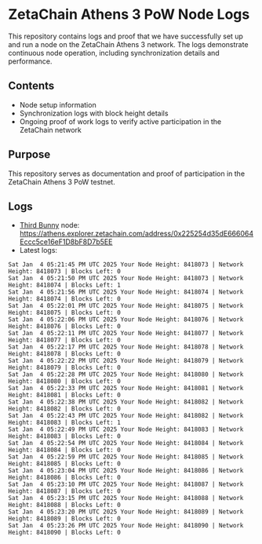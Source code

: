 # ZetaChain Athens 3 PoW Node Logs
This repository contains logs and proof that we have successfully set up and run a node on the ZetaChain Athens 3 network. The logs demonstrate continuous node operation, including synchronization details and performance.

## Contents
- Node setup information
- Synchronization logs with block height details
- Ongoing proof of work logs to verify active participation in the ZetaChain network

## Purpose
This repository serves as documentation and proof of participation in the ZetaChain Athens 3 PoW testnet.

## Logs

- [Third Bunny](https://thirdbunny.xyz/) node: https://athens.explorer.zetachain.com/address/0x225254d35dE666064Eccc5ce16eF1D8bF8D7b5EE
- Latest logs:
```
Sat Jan  4 05:21:45 PM UTC 2025 Your Node Height: 8418073 | Network Height: 8418073 | Blocks Left: 0
Sat Jan  4 05:21:50 PM UTC 2025 Your Node Height: 8418073 | Network Height: 8418074 | Blocks Left: 1
Sat Jan  4 05:21:56 PM UTC 2025 Your Node Height: 8418074 | Network Height: 8418074 | Blocks Left: 0
Sat Jan  4 05:22:01 PM UTC 2025 Your Node Height: 8418075 | Network Height: 8418075 | Blocks Left: 0
Sat Jan  4 05:22:06 PM UTC 2025 Your Node Height: 8418076 | Network Height: 8418076 | Blocks Left: 0
Sat Jan  4 05:22:11 PM UTC 2025 Your Node Height: 8418077 | Network Height: 8418077 | Blocks Left: 0
Sat Jan  4 05:22:17 PM UTC 2025 Your Node Height: 8418078 | Network Height: 8418078 | Blocks Left: 0
Sat Jan  4 05:22:22 PM UTC 2025 Your Node Height: 8418079 | Network Height: 8418079 | Blocks Left: 0
Sat Jan  4 05:22:28 PM UTC 2025 Your Node Height: 8418080 | Network Height: 8418080 | Blocks Left: 0
Sat Jan  4 05:22:33 PM UTC 2025 Your Node Height: 8418081 | Network Height: 8418081 | Blocks Left: 0
Sat Jan  4 05:22:38 PM UTC 2025 Your Node Height: 8418082 | Network Height: 8418082 | Blocks Left: 0
Sat Jan  4 05:22:43 PM UTC 2025 Your Node Height: 8418082 | Network Height: 8418083 | Blocks Left: 1
Sat Jan  4 05:22:49 PM UTC 2025 Your Node Height: 8418083 | Network Height: 8418083 | Blocks Left: 0
Sat Jan  4 05:22:54 PM UTC 2025 Your Node Height: 8418084 | Network Height: 8418084 | Blocks Left: 0
Sat Jan  4 05:22:59 PM UTC 2025 Your Node Height: 8418085 | Network Height: 8418085 | Blocks Left: 0
Sat Jan  4 05:23:04 PM UTC 2025 Your Node Height: 8418086 | Network Height: 8418086 | Blocks Left: 0
Sat Jan  4 05:23:10 PM UTC 2025 Your Node Height: 8418087 | Network Height: 8418087 | Blocks Left: 0
Sat Jan  4 05:23:15 PM UTC 2025 Your Node Height: 8418088 | Network Height: 8418088 | Blocks Left: 0
Sat Jan  4 05:23:20 PM UTC 2025 Your Node Height: 8418089 | Network Height: 8418089 | Blocks Left: 0
Sat Jan  4 05:23:26 PM UTC 2025 Your Node Height: 8418090 | Network Height: 8418090 | Blocks Left: 0
```

